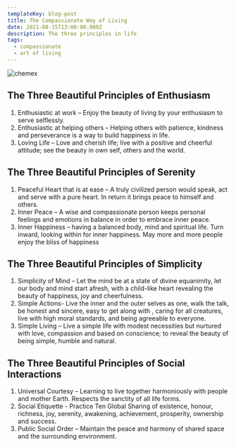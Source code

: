```yaml
---
templateKey: blog-post
title: The Compassionate Way of Living
date: 2021-08-15T13:00:00.000Z
description: The three principles in life
tags:
  - compassionate
  - art of living
---
```

![chemex](/img/peaceful.jpg)

## The Three Beautiful Principles of Enthusiasm

1. Enthusiastic at work – Enjoy the beauty of living by your enthusiasm to serve selflessly.
2. Enthusiastic at helping others – Helping others with patience, kindness and perseverance is a way to build happiness in life.
3. Loving Life – Love and cherish life; live with a positive and cheerful attitude; see the beauty in own self, others and the world. 

## The Three Beautiful Principles of Serenity

1. Peaceful Heart that is at ease – A truly civilized person would speak, act and serve with a pure heart. In return it brings peace to himself and others.
2. Inner Peace – A wise and compassionate person keeps personal feelings and emotions in balance in order to embrace inner peace.
3. Inner Happiness – having a balanced body, mind and spiritual life.  Turn inward, looking within for inner happiness. May more and more people enjoy the bliss of happiness

## The Three Beautiful Principles of Simplicity

1. Simplicity of Mind –  Let the mind be at a state of divine equanimity, let our body and mind start afresh, with a child-like heart revealing the beauty of happiness, joy and cheerfulness.
2. Simple Actions- Live the inner and the outer selves as one, walk the talk, be honest and sincere, easy to get along with , caring for all creatures, live with high moral standards, and being agreeable to everyone.
3. Simple Living – Live a simple life with modest necessities but nurtured with love, compassion and based on conscience; to reveal the beauty of being simple, humble and natural.

## The Three Beautiful Principles of Social Interactions

1. Universal Courtesy – Learning to live together harmoniously with people and mother Earth. Respects the sanctity of all life forms.
2. Social Etiquette - Practice Ten Global Sharing of existence, honour, richness, joy, serenity, awakening, achievement, prosperity, ownership and success. 
3. Public Social Order – Maintain the peace and harmony of shared space and the surrounding environment.
